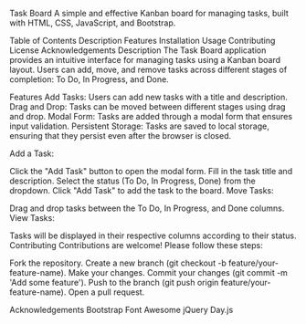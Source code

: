 Task Board
A simple and effective Kanban board for managing tasks, built with HTML, CSS, JavaScript, and Bootstrap.

Table of Contents
Description
Features
Installation
Usage
Contributing
License
Acknowledgements
Description
The Task Board application provides an intuitive interface for managing tasks using a Kanban board layout. Users can add, move, and remove tasks across different stages of completion: To Do, In Progress, and Done.

Features
Add Tasks: Users can add new tasks with a title and description.
Drag and Drop: Tasks can be moved between different stages using drag and drop.
Modal Form: Tasks are added through a modal form that ensures input validation.
Persistent Storage: Tasks are saved to local storage, ensuring that they persist even after the browser is closed.

Add a Task:

Click the "Add Task" button to open the modal form.
Fill in the task title and description.
Select the status (To Do, In Progress, Done) from the dropdown.
Click "Add Task" to add the task to the board.
Move Tasks:

Drag and drop tasks between the To Do, In Progress, and Done columns.
View Tasks:

Tasks will be displayed in their respective columns according to their status.
Contributing
Contributions are welcome! Please follow these steps:

Fork the repository.
Create a new branch (git checkout -b feature/your-feature-name).
Make your changes.
Commit your changes (git commit -m 'Add some feature').
Push to the branch (git push origin feature/your-feature-name).
Open a pull request.


Acknowledgements
Bootstrap
Font Awesome
jQuery
Day.js
